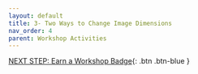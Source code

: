 ```yaml
---
layout: default
title: 3- Two Ways to Change Image Dimensions
nav_order: 4
parent: Workshop Activities
---
```



[NEXT STEP: Earn a Workshop Badge](informal-credentials.html){: .btn .btn-blue }
